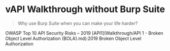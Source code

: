 # vAPI Walkthrough without Burp Suite

> Why use Burp Suite when you can make your life harder?

OWASP Top 10 API Security Risks – 2019
[API1](Walkthrough/API 1 - Broken Object Level Authorization (BOLA).md):2019 Broken Object Level Authorization
